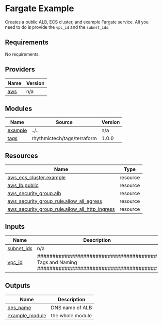 # Fargate Example
Creates a public ALB, ECS cluster, and example Fargate service. All you need to do is provide the `vpc_id` and the `subnet_ids`.

<!-- BEGINNING OF PRE-COMMIT-TERRAFORM DOCS HOOK -->
## Requirements

No requirements.

## Providers

| Name | Version |
|------|---------|
| <a name="provider_aws"></a> [aws](#provider\_aws) | n/a |

## Modules

| Name | Source | Version |
|------|--------|---------|
| <a name="module_example"></a> [example](#module\_example) | ../.. | n/a |
| <a name="module_tags"></a> [tags](#module\_tags) | rhythmictech/tags/terraform | 1.0.0 |

## Resources

| Name | Type |
|------|------|
| [aws_ecs_cluster.example](https://registry.terraform.io/providers/hashicorp/aws/latest/docs/resources/ecs_cluster) | resource |
| [aws_lb.public](https://registry.terraform.io/providers/hashicorp/aws/latest/docs/resources/lb) | resource |
| [aws_security_group.alb](https://registry.terraform.io/providers/hashicorp/aws/latest/docs/resources/security_group) | resource |
| [aws_security_group_rule.allow_all_egress](https://registry.terraform.io/providers/hashicorp/aws/latest/docs/resources/security_group_rule) | resource |
| [aws_security_group_rule.allow_all_http_ingress](https://registry.terraform.io/providers/hashicorp/aws/latest/docs/resources/security_group_rule) | resource |

## Inputs

| Name | Description | Type | Default | Required |
|------|-------------|------|---------|:--------:|
| <a name="input_subnet_ids"></a> [subnet\_ids](#input\_subnet\_ids) | n/a | `any` | n/a | yes |
| <a name="input_vpc_id"></a> [vpc\_id](#input\_vpc\_id) | ####################################### Tags and Naming ####################################### | `any` | n/a | yes |

## Outputs

| Name | Description |
|------|-------------|
| <a name="output_dns_name"></a> [dns\_name](#output\_dns\_name) | DNS name of ALB |
| <a name="output_example_module"></a> [example\_module](#output\_example\_module) | the whole module |
<!-- END OF PRE-COMMIT-TERRAFORM DOCS HOOK -->
